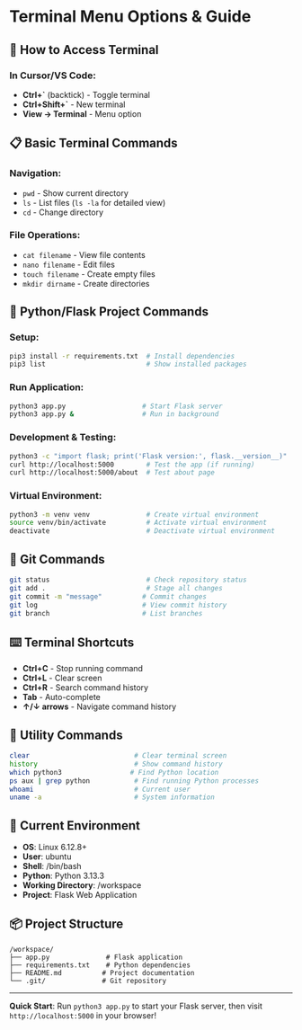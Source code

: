 # Terminal Menu Options & Guide

## 🚀 How to Access Terminal

### In Cursor/VS Code:
- **Ctrl+`** (backtick) - Toggle terminal
- **Ctrl+Shift+`** - New terminal  
- **View → Terminal** - Menu option

## 📋 Basic Terminal Commands

### Navigation:
- `pwd` - Show current directory
- `ls` - List files (`ls -la` for detailed view)
- `cd` - Change directory

### File Operations:
- `cat filename` - View file contents
- `nano filename` - Edit files
- `touch filename` - Create empty files
- `mkdir dirname` - Create directories

## 🐍 Python/Flask Project Commands

### Setup:
```bash
pip3 install -r requirements.txt  # Install dependencies
pip3 list                         # Show installed packages
```

### Run Application:
```bash
python3 app.py                   # Start Flask server
python3 app.py &                 # Run in background
```

### Development & Testing:
```bash
python3 -c "import flask; print('Flask version:', flask.__version__)"
curl http://localhost:5000        # Test the app (if running)
curl http://localhost:5000/about  # Test about page
```

### Virtual Environment:
```bash
python3 -m venv venv              # Create virtual environment
source venv/bin/activate          # Activate virtual environment
deactivate                        # Deactivate virtual environment
```

## 📁 Git Commands

```bash
git status                        # Check repository status
git add .                         # Stage all changes
git commit -m "message"          # Commit changes
git log                          # View commit history
git branch                       # List branches
```

## ⌨️ Terminal Shortcuts

- **Ctrl+C** - Stop running command
- **Ctrl+L** - Clear screen  
- **Ctrl+R** - Search command history
- **Tab** - Auto-complete
- **↑/↓ arrows** - Navigate command history

## 🔧 Utility Commands

```bash
clear                          # Clear terminal screen
history                        # Show command history
which python3                 # Find Python location
ps aux | grep python           # Find running Python processes
whoami                         # Current user
uname -a                       # System information
```

## 🎯 Current Environment

- **OS**: Linux 6.12.8+
- **User**: ubuntu
- **Shell**: /bin/bash
- **Python**: Python 3.13.3
- **Working Directory**: /workspace
- **Project**: Flask Web Application

## 📦 Project Structure

```
/workspace/
├── app.py              # Flask application
├── requirements.txt    # Python dependencies
├── README.md          # Project documentation
└── .git/              # Git repository
```

---

**Quick Start**: Run `python3 app.py` to start your Flask server, then visit `http://localhost:5000` in your browser!